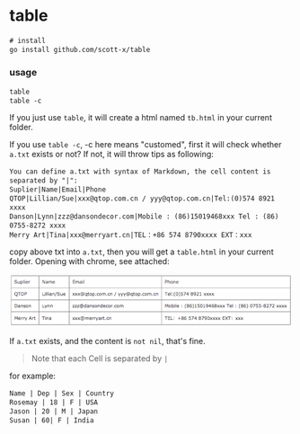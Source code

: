 # table
```
# install
go install github.com/scott-x/table
```
### usage
```
table
table -c
```
If you just use `table`, it will create a html named `tb.html` in your current folder.

If you use `table -c`, -c here means "customed", first it will check whether `a.txt` exists or not? If not, it will throw tips as following:

```
You can define a.txt with syntax of Markdown, the cell content is separated by "|":
Suplier|Name|Email|Phone
QTOP|Lillian/Sue|xxx@qtop.com.cn / yyy@qtop.com.cn|Tel:(0)574 8921 xxxx
Danson|Lynn|zzz@dansondecor.com|Mobile : (86)15019468xxx Tel : (86) 0755-8272 xxxx
Merry Art|Tina|xxx@merryart.cn|TEL：+86 574 8790xxxx EXT：xxx
```
copy above txt into `a.txt`, then you will get a `table.html` in your current folder. Opening with chrome, see attached:

![](./imgs/1.png)

If `a.txt` exists, and the content is `not nil`, that's fine. 

> Note that each Cell is separated by `|`

for example:

```
Name | Dep | Sex | Country
Rosemay | 18 | F | USA
Jason | 20 | M | Japan
Susan | 60| F | India
```
